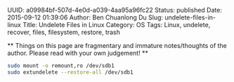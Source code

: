 UUID: a09984bf-507d-4e0d-a039-4aa95a96fc22
Status: published
Date: 2015-09-12 01:39:06
Author: Ben Chuanlong Du
Slug: undelete-files-in-linux
Title: Undelete Files in Linux
Category: OS
Tags: Linux, undelete, recover, files, filesystem, restore, trash

**
Things on this page are
fragmentary and immature notes/thoughts of the author.
Please read with your own judgement!
**

```bash
sudo mount -o remount,ro /dev/sdb1
sudo extundelete --restore-all /dev/sdb1 
```
